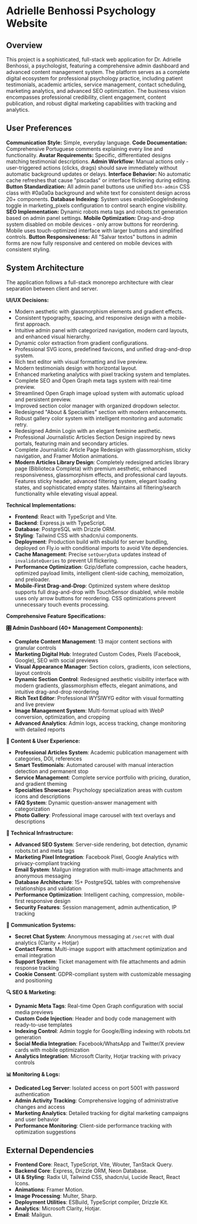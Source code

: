 # Adrielle Benhossi Psychology Website

## Overview
This project is a sophisticated, full-stack web application for Dr. Adrielle Benhossi, a psychologist, featuring a comprehensive admin dashboard and advanced content management system. The platform serves as a complete digital ecosystem for professional psychology practice, including patient testimonials, academic articles, service management, contact scheduling, marketing analytics, and advanced SEO optimization. The business vision encompasses professional credibility, client engagement, content publication, and robust digital marketing capabilities with tracking and analytics.

## User Preferences
**Communication Style:** Simple, everyday language.
**Code Documentation:** Comprehensive Portuguese comments explaining every line and functionality.
**Avatar Requirements:** Specific, differentiated designs matching testimonial descriptions.
**Admin Workflow:** Manual actions only - user-triggered actions (clicks, drags) should save immediately without automatic background updates or delays.
**Interface Behavior:** No automatic cache refreshes that cause "piscadas" or interface flickering during editing.
**Button Standardization:** All admin panel buttons use unified `btn-admin` CSS class with #0a0a0a background and white text for consistent design across 20+ components.
**Database Indexing:** System uses enableGoogleIndexing toggle in marketing_pixels configuration to control search engine visibility.
**SEO Implementation:** Dynamic robots meta tags and robots.txt generation based on admin panel settings.
**Mobile Optimization:** Drag-and-drop system disabled on mobile devices - only arrow buttons for reordering. Mobile uses touch-optimized interface with larger buttons and simplified controls.
**Button Responsiveness:** All "Salvar textos" buttons in admin forms are now fully responsive and centered on mobile devices with consistent styling.

## System Architecture
The application follows a full-stack monorepo architecture with clear separation between client and server.

**UI/UX Decisions:**
- Modern aesthetic with glassmorphism elements and gradient effects.
- Consistent typography, spacing, and responsive design with a mobile-first approach.
- Intuitive admin panel with categorized navigation, modern card layouts, and enhanced visual hierarchy.
- Dynamic color extraction from gradient configurations.
- Professional SVG icons, predefined favicons, and unified drag-and-drop system.
- Rich text editor with visual formatting and live preview.
- Modern testimonials design with horizontal layout.
- Enhanced marketing analytics with pixel tracking system and templates.
- Complete SEO and Open Graph meta tags system with real-time preview.
- Streamlined Open Graph image upload system with automatic upload and persistent preview.
- Improved section color manager with organized dropdown selector.
- Redesigned "About & Specialties" section with modern enhancements.
- Robust gallery color system with intelligent monitoring and automatic retry.
- Redesigned Admin Login with an elegant feminine aesthetic.
- Professional Journalistic Articles Section Design inspired by news portals, featuring main and secondary articles.
- Complete Journalistic Article Page Redesign with glassmorphism, sticky navigation, and Framer Motion animations.
- **Modern Articles Library Design**: Completely redesigned articles library page (Biblioteca Completa) with premium aesthetic, enhanced responsiveness, glassmorphism effects, and professional card layouts. Features sticky header, advanced filtering system, elegant loading states, and sophisticated empty states. Maintains all filtering/search functionality while elevating visual appeal.

**Technical Implementations:**
- **Frontend**: React with TypeScript and Vite.
- **Backend**: Express.js with TypeScript.
- **Database**: PostgreSQL with Drizzle ORM.
- **Styling**: Tailwind CSS with shadcn/ui components.
- **Deployment**: Production build with esbuild for server bundling, deployed on Fly.io with conditional imports to avoid Vite dependencies.
- **Cache Management**: Precise `setQueryData` updates instead of `invalidateQueries` to prevent UI flickering.
- **Performance Optimization**: Gzip/deflate compression, cache headers, optimized payload limits, intelligent client-side caching, memoization, and preloader.
- **Mobile-First Drag-and-Drop**: Optimized system where desktop supports full drag-and-drop with TouchSensor disabled, while mobile uses only arrow buttons for reordering. CSS optimizations prevent unnecessary touch events processing.

**Comprehensive Feature Specifications:**

**🎛️ Admin Dashboard (40+ Management Components):**
- **Complete Content Management**: 13 major content sections with granular controls
- **Marketing Digital Hub**: Integrated Custom Codes, Pixels (Facebook, Google), SEO with social previews
- **Visual Appearance Manager**: Section colors, gradients, icon selections, layout controls
- **Dynamic Section Control**: Redesigned aesthetic visibility interface with modern gradients, glassmorphism effects, elegant animations, and intuitive drag-and-drop reordering
- **Rich Text Editor**: Professional WYSIWYG editor with visual formatting and live preview
- **Image Management System**: Multi-format upload with WebP conversion, optimization, and cropping
- **Advanced Analytics**: Admin logs, access tracking, change monitoring with detailed reports

**🎨 Content & User Experience:**
- **Professional Articles System**: Academic publication management with categories, DOI, references
- **Smart Testimonials**: Automated carousel with manual interaction detection and permanent stop
- **Service Management**: Complete service portfolio with pricing, duration, and gradient theming
- **Specialties Showcase**: Psychology specialization areas with custom icons and descriptions
- **FAQ System**: Dynamic question-answer management with categorization
- **Photo Gallery**: Professional image carousel with text overlays and descriptions

**🔧 Technical Infrastructure:**
- **Advanced SEO System**: Server-side rendering, bot detection, dynamic robots.txt and meta tags
- **Marketing Pixel Integration**: Facebook Pixel, Google Analytics with privacy-compliant tracking
- **Email System**: Mailgun integration with multi-image attachments and anonymous messaging
- **Database Architecture**: 15+ PostgreSQL tables with comprehensive relationships and validation
- **Performance Optimization**: Intelligent caching, compression, mobile-first responsive design
- **Security Features**: Session management, admin authentication, IP tracking

**💬 Communication Systems:**
- **Secret Chat System**: Anonymous messaging at `/secret` with dual analytics (Clarity + Hotjar)
- **Contact Forms**: Multi-image support with attachment optimization and email integration
- **Support System**: Ticket management with file attachments and admin response tracking
- **Cookie Consent**: GDPR-compliant system with customizable messaging and positioning

**🔍 SEO & Marketing:**
- **Dynamic Meta Tags**: Real-time Open Graph configuration with social media previews
- **Custom Code Injection**: Header and body code management with ready-to-use templates
- **Indexing Control**: Admin toggle for Google/Bing indexing with robots.txt generation
- **Social Media Integration**: Facebook/WhatsApp and Twitter/X preview cards with mobile optimization
- **Analytics Integration**: Microsoft Clarity, Hotjar tracking with privacy controls

**📊 Monitoring & Logs:**
- **Dedicated Log Server**: Isolated access on port 5001 with password authentication
- **Admin Activity Tracking**: Comprehensive logging of administrative changes and access
- **Marketing Analytics**: Detailed tracking for digital marketing campaigns and user behavior
- **Performance Monitoring**: Client-side performance tracking with optimization suggestions

## External Dependencies
- **Frontend Core**: React, TypeScript, Vite, Wouter, TanStack Query.
- **Backend Core**: Express, Drizzle ORM, Neon Database.
- **UI & Styling**: Radix UI, Tailwind CSS, shadcn/ui, Lucide React, React Icons.
- **Animations**: Framer Motion.
- **Image Processing**: Multer, Sharp.
- **Deployment Utilities**: ESBuild, TypeScript compiler, Drizzle Kit.
- **Analytics**: Microsoft Clarity, Hotjar.
- **Email**: Mailgun.